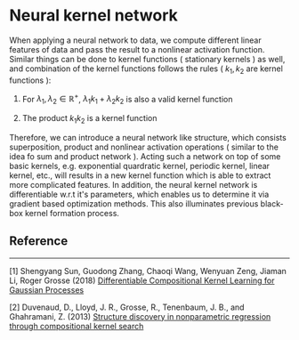 # Neural kernel network
When applying a neural network to data, we compute different linear features of data and pass the result to a nonlinear
activation function. Similar things can be done to kernel functions ( stationary kernels ) as well, and combination of the kernel functions follows
the rules ( $k_1,\,k_2$ are kernel functions ):

1. For $\lambda_1,\,\lambda_2\in\mathbb{R}^+$, $\lambda_1 k_1+\lambda_2 k_2$ is also a valid kernel function

2. The product $k_1k_2$ is a kernel function

Therefore, we can introduce a neural network like structure, which consists superposition, product and nonlinear activation operations ( similar to the idea fo sum and product network ). Acting such a network on top of some basic kernels, e.g. exponential quardratic kernel, periodic kernel, linear kernel, etc., will results in a new kernel function which is able to extract more complicated features. In addition, the neural kernel network is differentiable w.r.t it's parameters, which enables us to determine it via gradient based optimization methods. This also illuminates previous black-box kernel formation process.

## Reference
---
[1] Shengyang Sun, Guodong Zhang, Chaoqi Wang, Wenyuan Zeng, Jiaman Li, Roger Grosse (2018) [Differentiable Compositional Kernel Learning for Gaussian Processes](https://arxiv.org/pdf/1806.04326.pdf)

[2] Duvenaud, D., Lloyd, J. R., Grosse, R., Tenenbaum, J. B., and Ghahramani, Z. (2013) [Structure discovery in nonparametric regression through compositional kernel search](https://arxiv.org/abs/1302.4922)
